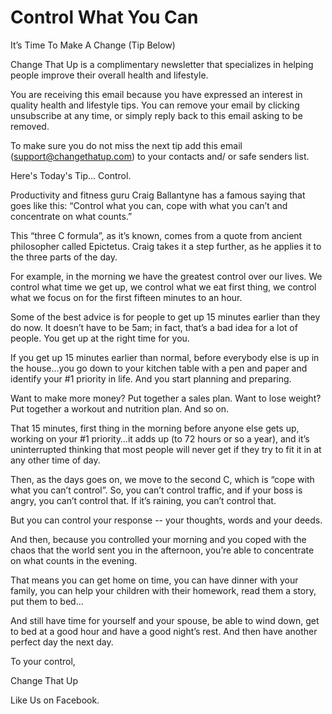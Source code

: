 # Control What You Can
It’s Time To Make A Change (Tip Below)

Change That Up is a complimentary newsletter that specializes in helping people improve their overall health and lifestyle.  

You are receiving this email because you have expressed an interest in quality health and lifestyle tips.  You can remove your email by clicking unsubscribe at any time, or simply reply back to this email asking to be removed.

To make sure you do not miss the next tip add this email (support@changethatup.com) to your contacts and/ or safe senders list.

 

Here's Today's Tip... Control.

Productivity and fitness guru Craig Ballantyne has a famous saying that goes like this: “Control what you can, cope with what you can’t and concentrate on what counts.”

This “three C formula”, as it’s known, comes from a quote from ancient philosopher called Epictetus. Craig takes it a step further, as he applies it to the three parts of the day.

For example, in the morning we have the greatest control over our lives. We control what time we get up, we control what we eat first thing, we control what we focus on for the first fifteen minutes to an hour.

Some of the best advice is for people to get up 15 minutes earlier than they do now. It doesn’t have to be 5am; in fact, that’s a bad idea for a lot of people. You get up at the right time for you.

If you get up 15 minutes earlier than normal, before everybody else is up in the house…you go down to your kitchen table with a pen and paper and identify your #1 priority in life. And you start planning and preparing.

Want to make more money? Put together a sales plan. Want to lose weight? Put together a workout and nutrition plan. And so on.

That 15 minutes, first thing in the morning before anyone else gets up, working on your #1 priority…it adds up (to 72 hours or so a year), and it’s uninterrupted thinking that most people will never get if they try to fit it in at any other time of day.

Then, as the days goes on, we move to the second C, which is “cope with what you can’t control”. So, you can’t control traffic, and if your boss is angry, you can’t control that. If it’s raining, you can’t control that.

But you can control your response -- your thoughts, words and your deeds.

And then, because you controlled your morning and you coped with the chaos that the world sent you in the afternoon, you’re able to concentrate on what counts in the evening.

That means you can get home on time, you can have dinner with your family, you can help your children with their homework, read them a story, put them to bed…

And still have time for yourself and your spouse, be able to wind down, get to bed at a good hour and have a good night’s rest. And then have another perfect day the next day.

To your control, 

Change That Up

Like Us on Facebook.  
